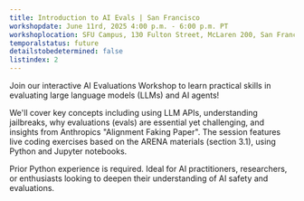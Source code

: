 ```yaml
---
title: Introduction to AI Evals | San Francisco 
workshopdate: June 11rd, 2025 4:00 p.m. - 6:00 p.m. PT
workshoplocation: SFU Campus, 130 Fulton Street, McLaren 200, San Francisco CA 94117 Room MC 251
temporalstatus: future
detailstobedetermined: false
listindex: 2
---
```

Join our interactive AI Evaluations Workshop to learn practical skills in evaluating large language models (LLMs) and AI agents! 

We'll cover key concepts including using LLM APIs, understanding jailbreaks, why evaluations (evals) are essential yet challenging, and insights from Anthropics "Alignment Faking Paper". 
The session features live coding exercises based on the ARENA materials (section 3.1), using Python and Jupyter notebooks. 

Prior Python experience is required. Ideal for AI practitioners, researchers, or enthusiasts looking to deepen their understanding of AI safety and evaluations.
